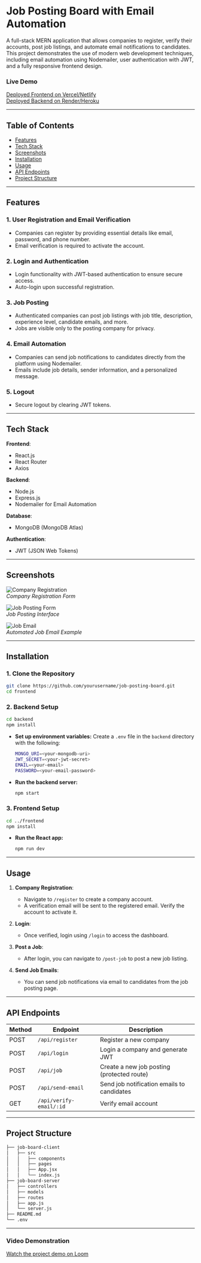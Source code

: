 
# **Job Posting Board with Email Automation**

A full-stack MERN application that allows companies to register, verify their accounts, post job listings, and automate email notifications to candidates. This project demonstrates the use of modern web development techniques, including email automation using Nodemailer, user authentication with JWT, and a fully responsive frontend design.

### **Live Demo**
[Deployed Frontend on Vercel/Netlify](#)  
[Deployed Backend on Render/Heroku](#)

---

## **Table of Contents**
- [Features](#features)
- [Tech Stack](#tech-stack)
- [Screenshots](#screenshots)
- [Installation](#installation)
- [Usage](#usage)
- [API Endpoints](#api-endpoints)
- [Project Structure](#project-structure)

---

## **Features**
### 1. **User Registration and Email Verification**
   - Companies can register by providing essential details like email, password, and phone number.
   - Email verification is required to activate the account.
   
### 2. **Login and Authentication**
   - Login functionality with JWT-based authentication to ensure secure access.
   - Auto-login upon successful registration.

### 3. **Job Posting**
   - Authenticated companies can post job listings with job title, description, experience level, candidate emails, and more.
   - Jobs are visible only to the posting company for privacy.

### 4. **Email Automation**
   - Companies can send job notifications to candidates directly from the platform using Nodemailer.
   - Emails include job details, sender information, and a personalized message.

### 5. **Logout**
   - Secure logout by clearing JWT tokens.

---

## **Tech Stack**

**Frontend**:  
- React.js
- React Router
- Axios

**Backend**:  
- Node.js
- Express.js
- Nodemailer for Email Automation

**Database**:  
- MongoDB (MongoDB Atlas)

**Authentication**:  
- JWT (JSON Web Tokens)

---

## **Screenshots**
![Company Registration](#)  
*Company Registration Form*

![Job Posting Form](#)  
*Job Posting Interface*

![Job Email](#)  
*Automated Job Email Example*

---

## **Installation**

### 1. **Clone the Repository**
```bash
git clone https://github.com/yourusername/job-posting-board.git
cd frontend
```

### 2. **Backend Setup**
```bash
cd backend
npm install
```

- **Set up environment variables:**
  Create a `.env` file in the `backend` directory with the following:
  ```bash
  MONGO_URI=<your-mongodb-uri>
  JWT_SECRET=<your-jwt-secret>
  EMAIL=<your-email>
  PASSWORD=<your-email-password>
  ```

- **Run the backend server:**
  ```bash
  npm start
  ```

### 3. **Frontend Setup**
```bash
cd ../frontend
npm install
```

- **Run the React app:**
  ```bash
  npm run dev
  ```

---

## **Usage**

1. **Company Registration**:  
   - Navigate to `/register` to create a company account.
   - A verification email will be sent to the registered email. Verify the account to activate it.

2. **Login**:  
   - Once verified, login using `/login` to access the dashboard.

3. **Post a Job**:  
   - After login, you can navigate to `/post-job` to post a new job listing.

4. **Send Job Emails**:  
   - You can send job notifications via email to candidates from the job posting page.

---

## **API Endpoints**

| Method | Endpoint               | Description                                |
|--------|------------------------|--------------------------------------------|
| POST   | `/api/register`         | Register a new company                     |
| POST   | `/api/login`            | Login a company and generate JWT           |
| POST   | `/api/job`              | Create a new job posting (protected route) |
| POST   | `/api/send-email`       | Send job notification emails to candidates |
| GET    | `/api/verify-email/:id` | Verify email account                       |

---

## **Project Structure**

```bash
├── job-board-client
│   ├── src
│   │   ├── components
│   │   ├── pages
│   │   ├── App.jsx
│   │   └── index.js
├── job-board-server
│   ├── controllers
│   ├── models
│   ├── routes
│   ├── app.js
│   └── server.js
├── README.md
└── .env
```

---

### **Video Demonstration**
[Watch the project demo on Loom](#)
